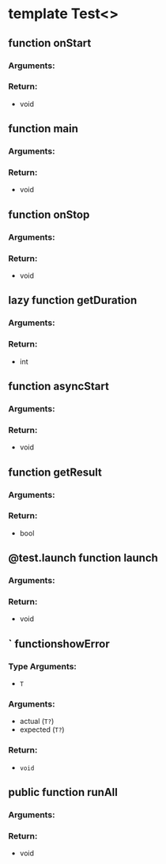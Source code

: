 # template Test<>


## function onStart
### Arguments:

### Return:
- void




## function main
### Arguments:

### Return:
- void




## function onStop
### Arguments:

### Return:
- void




## lazy function getDuration
### Arguments:

### Return:
- int




## function asyncStart
### Arguments:

### Return:
- void




## function getResult
### Arguments:

### Return:
- bool




## @test.launch function launch
### Arguments:

### Return:
- void




## ` functionshowError
### Type Arguments:
- `T`
### Arguments:
- actual (`T?`)
- expected (`T?`)

### Return:
- `void`






## public function runAll
### Arguments:

### Return:
- void





